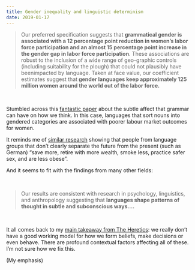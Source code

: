 ```yaml
---
title: Gender inequality and linguistic determinism
date: 2019-01-17
---
```


<!--kg-card-begin: html--><blockquote><p>Our preferred specification suggests that <strong>grammatical gender is associated with a 12 percentage point reduction in women’s labor force participation and an almost 15 percentage point increase in the gender gap in labor force participation</strong>. These associations are robust to the inclusion of a wide range of geo-graphic controls (including suitability for the plough) that could not plausibly have beenimpacted by language. Taken at face value, our coefficient estimates suggest that<strong> gender languages keep approximately 125 million women around the world out of the labor force.</strong></p></blockquote>
<p>&nbsp;</p>
<p>Stumbled across this <a href="http://documents.worldbank.org/curated/en/405621528167411253/Gendered-language" target="_blank" rel="noopener noreferrer">fantastic paper</a> about the subtle affect that grammar can have on how we think. In this case, languages that sort nouns into gendered categories are associated with poorer labour market outcomes for women.</p>
<p>It reminds me of <a href="https://www.aeaweb.org/articles?id=10.1257/aer.103.2.690" target="_blank" rel="noopener noreferrer">similar research</a> showing that people from language groups that don&#8217;t clearly separate the future from the present (such as German) &#8220;save more, retire with more wealth, smoke less, practice safer sex, and are less obese&#8221;.</p>
<p>And it seems to fit with the findings from many other fields:</p>
<p>&nbsp;</p>
<blockquote><p>Our results are consistent with research in psychology, linguistics, and anthropology suggesting that <strong>languages shape patterns of thought in subtle and subconscious ways&#8230;. </strong></p></blockquote>
<p>&nbsp;</p>
<p>It all comes back to my <a href="https://joshnicholas.com/time-to-update-our-democratic-models/" target="_blank" rel="noopener noreferrer">main takeaway from The Heretics</a>: we really don&#8217;t have a good working model for how we form beliefs, make decisions or even behave. There are profound contextual factors affecting all of these. I&#8217;m not sure how we fix this.</p>
<p>(My emphasis)</p>
<!--kg-card-end: html-->